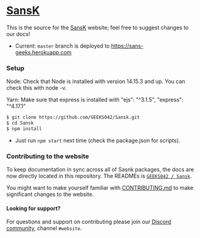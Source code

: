 # [SansK](https://sans-geeks.herokuapp.com)

This is the source for the [SansK](https://sans-geeks.herokuapp.com) website; feel free to suggest changes to our docs!

- Current: `master` branch is deployed to https://sans-geeks.herokuapp.com

### Setup

Node: Check that Node is installed with version 14.15.3 and up. You can check this with node -v.

Yarn: Make sure that express is installed with "ejs": "^3.1.5",
                                               "express": "^4.17.1"

```bash
$ git clone https://github.com/GEEKS042/Sansk.git
$ cd Sansk
$ npm install
```

- Just run `npm start` next time (check the package.json for scripts).

### Contributing to the website

To keep documentation in sync across all of Sasnk packages, the docs are now directly located in this repository. The READMEs is [`GEEKS042
/
Sansk`](https://github.com/GEEKS042/Sansk).

You might want to make yourself familiar with [CONTRIBUTING.md](https://github.com/GEEKS042/Sansk/CONTRIBUTING.md) to make significant changes to the website.

#### Looking for support?

For questions and support on contributing please join our [Discord community](https://discord.gg/YXnUJAarNv), channel `#website`.
